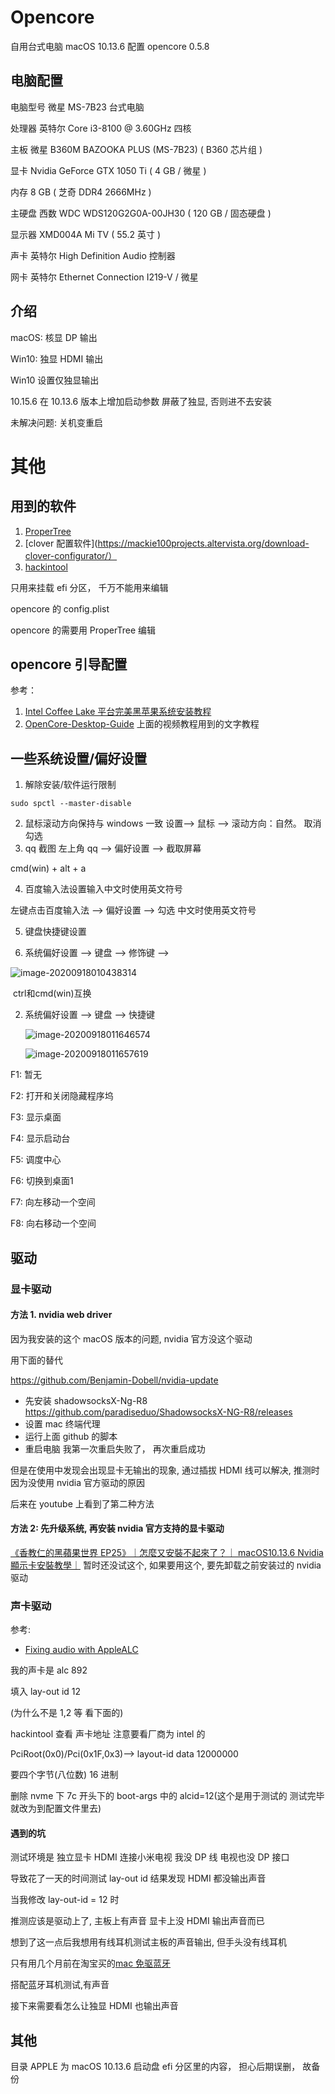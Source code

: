 # Opencore

自用台式电脑 macOS 10.13.6 配置
opencore 0.5.8

## 电脑配置

电脑型号 微星 MS-7B23 台式电脑

处理器 英特尔 Core i3-8100 @ 3.60GHz 四核

主板 微星 B360M BAZOOKA PLUS (MS-7B23) ( B360 芯片组 )

显卡 Nvidia GeForce GTX 1050 Ti ( 4 GB / 微星 )

内存 8 GB ( 芝奇 DDR4 2666MHz )

主硬盘 西数 WDC WDS120G2G0A-00JH30 ( 120 GB / 固态硬盘 )

显示器 XMD004A Mi TV ( 55.2 英寸 )

声卡 英特尔 High Definition Audio 控制器

网卡 英特尔 Ethernet Connection I219-V / 微星

## 介绍

macOS: 核显 DP 输出

Win10: 独显 HDMI 输出

Win10 设置仅独显输出

10.15.6 在 10.13.6 版本上增加启动参数 屏蔽了独显, 否则进不去安装

未解决问题: 关机变重启

# 其他

## 用到的软件

1. [ProperTree](https://github.com/corpnewt/ProperTree)
2. [clover 配置软件](https://mackie100projects.altervista.org/download-clover-configurator/）
3. [hackintool](https://github.com/headkaze/Hackintool/releases)

只用来挂载 efi 分区， 千万不能用来编辑

opencore 的 config.plist

opencore 的需要用 ProperTree 编辑

## opencore 引导配置

参考：

1. [Intel Coffee Lake 平台完美黑苹果系统安装教程](https://www.bilibili.com/video/BV1hA411t7dr)
2. [OpenCore-Desktop-Guide](https://dortania.github.io/OpenCore-Desktop-Guide/)
   上面的视频教程用到的文字教程

## 一些系统设置/偏好设置

1. 解除安装/软件运行限制

```shell script
sudo spctl --master-disable
```

2. 鼠标滚动方向保持与 windows 一致
   设置--> 鼠标 --> 滚动方向：自然。 取消勾选
3. qq 截图
   左上角 qq --> 偏好设置 --> 截取屏幕

cmd(win) + alt + a

4. 百度输入法设置输入中文时使用英文符号

左键点击百度输入法 --> 偏好设置 --> 勾选 中文时使用英文符号

5. 键盘快捷键设置

1. 系统偏好设置 --> 键盘 --> 修饰键 --> 

![image-20200918010438314](README.assets/image-20200918010438314.png)

​		ctrl和cmd(win)互换

2. 系统偏好设置 --> 键盘 --> 快捷键

   ![image-20200918011646574](README.assets/image-20200918011646574.png)

   ![image-20200918011657619](README.assets/image-20200918011657619.png)

F1: 暂无

F2: 打开和关闭隐藏程序坞

F3: 显示桌面

F4: 显示启动台

F5: 调度中心

F6: 切换到桌面1

F7: 向左移动一个空间

F8: 向右移动一个空间

## 驱动

### 显卡驱动

#### 方法 1. nvidia web driver

因为我安装的这个 macOS 版本的问题, nvidia 官方没这个驱动

用下面的替代

https://github.com/Benjamin-Dobell/nvidia-update

- 先安装 shadowsocksX-Ng-R8
  https://github.com/paradiseduo/ShadowsocksX-NG-R8/releases
- 设置 mac 终端代理
- 运行上面 github 的脚本
- 重启电脑
  我第一次重启失败了， 再次重启成功

但是在使用中发现会出现显卡无输出的现象, 通过插拔 HDMI 线可以解决, 推测时因为没使用 nvidia 官方驱动的原因

后来在 youtube 上看到了第二种方法

#### 方法 2: 先升级系统, 再安装 nvidia 官方支持的显卡驱动

[《香教仁的黑蘋果世界 EP25》｜怎麼又安裝不起來了？｜ macOS10.13.6 Nvidia 顯示卡安裝教學｜](https://www.youtube.com/watch?v=XV0YqZUP65U)
暂时还没试这个, 如果要用这个, 要先卸载之前安装过的 nvidia 驱动

### 声卡驱动

参考:

- [Fixing audio with AppleALC](https://dortania.github.io/OpenCore-Post-Install/universal/audio.html#finding-your-layout-id)

我的声卡是 alc 892

填入 lay-out id 12

(为什么不是 1,2 等 看下面的)

hackintool 查看 声卡地址 注意要看厂商为 intel 的

PciRoot(0x0)/Pci(0x1F,0x3)--> layout-id data 12000000

要四个字节(八位数) 16 进制

删除 nvme 下 7c 开头下的 boot-args 中的 alcid=12(这个是用于测试的 测试完毕就改为到配置文件里去)

#### 遇到的坑

测试环境是 独立显卡 HDMI 连接小米电视 我没 DP 线 电视也没 DP 接口

导致花了一天的时间测试 lay-out id 结果发现 HDMI 都没输出声音

当我修改 lay-out-id = 12 时

推测应该是驱动上了, 主板上有声音 显卡上没 HDMI 输出声音而已

想到了这一点后我想用有线耳机测试主板的声音输出, 但手头没有线耳机

只有用几个月前在淘宝买的[mac 免驱蓝牙](https://item.taobao.com/item.htm?spm=a1z09.2.0.0.3ba42e8dwlfgaA&id=595573828080&_u=r1nlumvm9c0b)

搭配蓝牙耳机测试,有声音

接下来需要看怎么让独显 HDMI 也输出声音

## 其他

目录 APPLE 为 macOS 10.13.6 启动盘 efi 分区里的内容， 担心后期误删， 故备份
